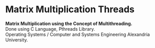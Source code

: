 # Matrix Multiplication Threads
<strong> Matrix Multiplication using the Concept of Multithreading.</strong> <br>
Done using C Language, Pthreads Library.<br>
Operating Systems / Computer and Systems Engineering Alexandria University. 

